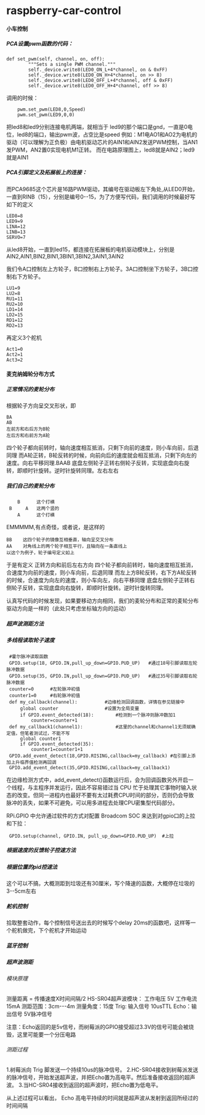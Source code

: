 # raspberry-car-control

#### 小车控制
##### PCA设置pwm函数的代码：
```
def set_pwm(self, channel, on, off):
        """Sets a single PWM channel."""
        self._device.write8(LED0_ON_L+4*channel, on & 0xFF)
        self._device.write8(LED0_ON_H+4*channel, on >> 8)
        self._device.write8(LED0_OFF_L+4*channel, off & 0xFF)
        self._device.write8(LED0_OFF_H+4*channel, off >> 8)
```
调用的时候：
```
    pwm.set_pwm(LED8,0,Speed)
    pwm.set_pwm(LED9,0,0)
```
把led8和led9分别连接电机两端，就相当于 led9的那个端口是gnd，一直是0电位，led8的端口，输出pwm波，占空比是speed
例如：M1电AO1和AO2为电机的驱动（可以理解为正负极）由电机驱动芯片的AIN1和AIN2发送PWM控制，当AN1发PWM，AN2置0实现电机M1正转。
而在电路原理图上，led8就是AIN2；led9就是AIN1
##### PCA引脚定义及拓展板上的连接：
而PCA9685这个芯片是16路PWM驱动，其编号在驱动板左下角处,从LED0开始，一直到RINB（15），分别是编号0--15，为了方便写代码，我们调用的时候最好写如下的定义

```
LED8=8
LED9=9
LINA=12
LINB=13
SERVO=7
```
从led8开始，一直到led15，都连接在拓展板的电机驱动模块上，分别是AIN2,AIN1,BIN2,BIN1,3BIN1,3BIN2,3AIN1,3AIN2

我们令A口控制左上方轮子，B口控制右上方轮子。3A口控制坐下方轮子，3B口控制右下方轮子。

```
LU1=9
LU2=8
RU1=11
RU2=10
LD1=14
LD2=15
RD1=12
RD2=13
```

再定义3个舵机

```
Act1=0
Act2=1
Act3=2
```

#### 麦克纳姆轮分布方式
##### 正常情况的麦轮分布
根据轮子方向呈交叉形状，即

```
BA
AB
左前方和右后方为B轮
左后方和右前方为A轮
```
四个轮子都向前转时，轴向速度相互抵消，只剩下向前的速度，则小车向前，后退同理
而A轮正转，B轮反转的时候，向前向后的速度就会相互抵消，只剩下向左的速度。向右平移同理.BAAB
底盘左侧轮子正转右侧轮子反转，实现底盘向右旋转，即顺时针旋转。逆时针旋转同理。左右左右

##### 我们自己的麦轮分布

```
    B      这个打横
 B     A   这两个竖的
    A      这个打横
```
EMMMMM,有点奇怪，或者说，是这样的

```
BB    这四个轮子的镜像互相垂直，轴向呈交叉分布
AA    对角线上的两个轮子相互平行，且轴向在一条直线上
以这个为例子，轮子编号定义如上
```
于是有定义 正转方向和前后左右方向
四个轮子都向前转时，轴向速度相互抵消，合速度为向前的速度，则小车向前，后退同理
而左上方B轮反转，右下方A轮反转的时候，合速度为向左的速度，则小车向左，向右平移同理
底盘左侧轮子正转右侧轮子反转，实现底盘向右旋转，即顺时针旋转。逆时针旋转同理。

认真写代码的时候发现，如果要移动方向相同，我们的麦轮分布和正常的麦轮分布驱动方向是一样的（此处只考虑坐标轴方向的运动）

##### 超声波测距方法

##### 多线程读取轮子速度

```
 #霍尔脉冲读取函数
 GPIO.setup(18, GPIO.IN,pull_up_down=GPIO.PUD_UP)   #通过18号引脚读取左轮脉冲数据
 GPIO.setup(35, GPIO.IN,pull_up_down=GPIO.PUD_UP)   #通过35号引脚读取右轮脉冲数据
 counter=0      #左轮脉冲初值
 counter1=0     #右轮脉冲初值
 def my_callback(channel):          #边缘检测回调函数，详情在参见链接中
     global counter                 #设置为全局变量
     if GPIO.event_detected(18):        #检测到一个脉冲则脉冲数加1
         counter=counter+1
 def my_callback1(channel1):            #这里的channel和channel1无须赋确定值，但笔者测试过，不能不写
     global counter1
     if GPIO.event_detected(35):
         counter1=counter1+1
 GPIO.add_event_detect(18,GPIO.RISING,callback=my_callback) #在引脚上添加上升临界值检测再回调
 GPIO.add_event_detect(35,GPIO.RISING,callback=my_callback1)
```
在边缘检测方式中，add_event_detect()函数运行后，会为回调函数另外开启一个线程，与主程序并发运行，因此不容易错过当 CPU 忙于处理其它事物时输入状态的改变。但同一进程内也最好不要有太过耗费CPU时间的部分，否则仍会导致脉冲的丢失，如果不可避免，可以用多进程去处理CPU密集型代码部分。

 RPi.GPIO 中允许通过软件的方式对配置 Broadcom SOC 来达到对gpio口的上拉和下拉：
 
```
 GPIO.setup(channel, GPIO.IN, pull_up_down=GPIO.PUD_UP)  #上拉
```



##### 根据速度的反馈轮子控速方法

##### 根据位置的pid控速法
这个可以不搞，大概测距到垃圾还有30厘米，写个降速的函数，大概停在垃圾的3--5cm左右

##### 舵机控制
拾取整套动作，每个控制信号送出去的时候写个delay 20ms的函数吧，这样等一个舵机做完，下个舵机才开始运动

##### 蓝牙控制

##### 超声波测距
###### 模块原理
测量距离 = 传播速度X时间间隔/2
HS-SR04超声波模块： 
工作电压  5V   工作电流  15mA  测距范围：3cm---4m  测量角度：15度
Trig: 输入信号  10usTTL
Echo：输出信号   5V脉冲信号

注意：Echo返回的是5v信号，而树莓派的GPIO接受超过3.3V的信号可能会被烧毁，这里可能要一个分压电路
###### 测距过程
1.树莓派向 Trig 脚发送一个持续10us的脉冲信号。
2.HC-SR04接收到树莓派发送的脉冲信号，开始发送超声波，并把Echo置为高电平。然后准备接收返回的超声波。
3.当HC-SR04接收到返回的超声波时，把Echo置为低电平。

从上述过程可以看出， Echo 高电平持续的时间就是超声波从发射到返回所经过的时间间隔 
